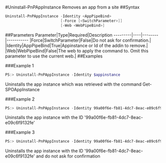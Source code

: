 #Uninstall-PnPAppInstance
Removes an app from a site
##Syntax
```powershell
Uninstall-PnPAppInstance -Identity <AppPipeBind>
                         [-Force [<SwitchParameter>]]
                         [-Web <WebPipeBind>]
```


##Parameters
Parameter|Type|Required|Description
---------|----|--------|-----------
|Force|SwitchParameter|False|Do not ask for confirmation.|
|Identity|AppPipeBind|True|Appinstance or Id of the addin to remove.|
|Web|WebPipeBind|False|The web to apply the command to. Omit this parameter to use the current web.|
##Examples

###Example 1
```powershell
PS:> Uninstall-PnPAppInstance -Identity $appinstance
```
Uninstalls the app instance which was retrieved with the command Get-SPOAppInstance

###Example 2
```powershell
PS:> Uninstall-PnPAppInstance -Identity 99a00f6e-fb81-4dc7-8eac-e09c6f9132fe
```
Uninstalls the app instance with the ID '99a00f6e-fb81-4dc7-8eac-e09c6f9132fe'

###Example 3
```powershell
PS:> Uninstall-PnPAppInstance -Identity 99a00f6e-fb81-4dc7-8eac-e09c6f9132fe -force
```
Uninstalls the app instance with the ID '99a00f6e-fb81-4dc7-8eac-e09c6f9132fe' and do not ask for confirmation
